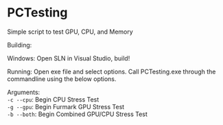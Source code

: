 # PCTesting
Simple script to test GPU, CPU, and Memory

Building: 

Windows:
Open SLN in Visual Studio, build!

Running: 
Open exe file and select options.
Call PCTesting.exe through the commandline using the below options.

Arguments:   
`-c --cpu`: Begin CPU Stress Test  
`-g --gpu`: Begin Furmark GPU Stress Test  
`-b --both`: Begin Combined GPU/CPU Stress Test  
